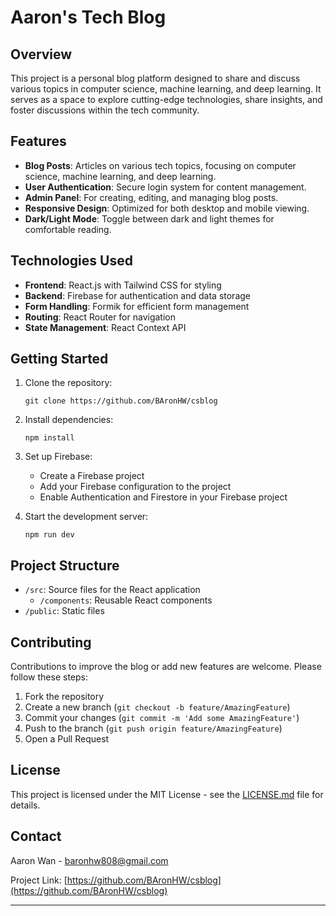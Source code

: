 # Aaron's Tech Blog

## Overview

This project is a personal blog platform designed to share and discuss various topics in computer science, machine learning, and deep learning. It serves as a space to explore cutting-edge technologies, share insights, and foster discussions within the tech community.

## Features

- **Blog Posts**: Articles on various tech topics, focusing on computer science, machine learning, and deep learning.
- **User Authentication**: Secure login system for content management.
- **Admin Panel**: For creating, editing, and managing blog posts.
- **Responsive Design**: Optimized for both desktop and mobile viewing.
- **Dark/Light Mode**: Toggle between dark and light themes for comfortable reading.

## Technologies Used

- **Frontend**: React.js with Tailwind CSS for styling
- **Backend**: Firebase for authentication and data storage
- **Form Handling**: Formik for efficient form management
- **Routing**: React Router for navigation
- **State Management**: React Context API

## Getting Started

1. Clone the repository:
   ```
   git clone https://github.com/BAronHW/csblog
   ```

2. Install dependencies:
   ```
   npm install
   ```

3. Set up Firebase:
   - Create a Firebase project
   - Add your Firebase configuration to the project
   - Enable Authentication and Firestore in your Firebase project

4. Start the development server:
   ```
   npm run dev
   ```

## Project Structure

- `/src`: Source files for the React application
  - `/components`: Reusable React components
- `/public`: Static files

## Contributing

Contributions to improve the blog or add new features are welcome. Please follow these steps:

1. Fork the repository
2. Create a new branch (`git checkout -b feature/AmazingFeature`)
3. Commit your changes (`git commit -m 'Add some AmazingFeature'`)
4. Push to the branch (`git push origin feature/AmazingFeature`)
5. Open a Pull Request

## License

This project is licensed under the MIT License - see the [LICENSE.md](LICENSE.md) file for details.

## Contact

Aaron Wan - baronhw808@gmail.com

Project Link: [https://github.com/BAronHW/csblog](https://github.com/BAronHW/csblog)

---
